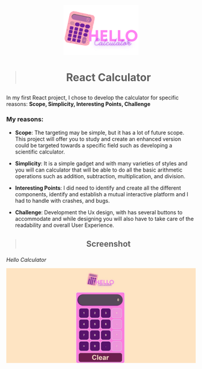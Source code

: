 <p align="center">
<img  width="200" src="src/img/calculator-logo.svg">
</p>

> # <p align="center"> React Calculator </p>

In my first React project, I chose to develop the calculator for specific reasons: **Scope, Simplicity, Interesting Points, Challenge**

### My reasons:

* **Scope**: The targeting may be simple, but it has a lot of future scope. This project will offer you to study and create an enhanced version could be targeted towards a specific field such as developing a scientific calculator. 

* **Simplicity**: It is a simple gadget and with  many varieties of styles and you will can calculator that will be able to do all the basic arithmetic operations such as addition, subtraction, multiplication, and division. 

* **Interesting Points**: I did need to identify and create all the different components, identify and establish a mutual interactive platform and I had to handle  with crashes, and bugs.

* **Challenge**: Development the Ux design, with has several buttons to accommodate and while designing you will also have to take care of the readability and overall User Experience.


>## <p align="center"> Screenshot </p>

*Hello Calculator*

<img  alt="Calculator app image" src="src/img/calculator-app.jpg">
